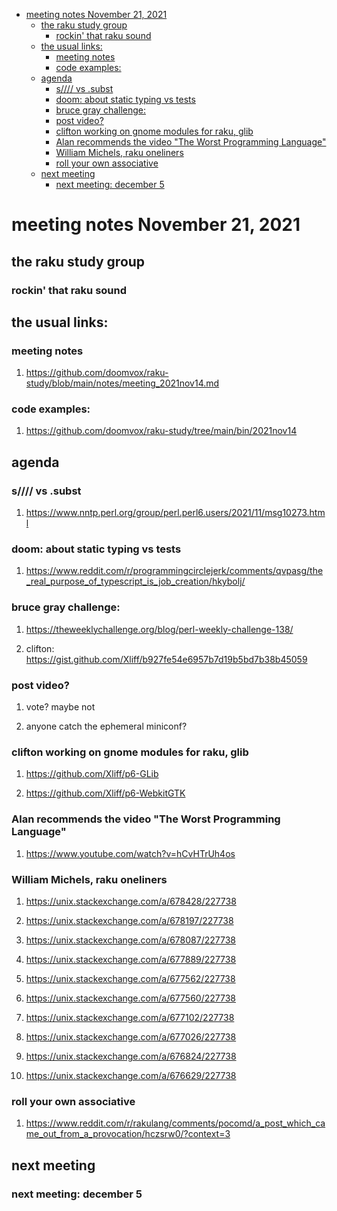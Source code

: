 - [meeting notes November 21, 2021](#org0836357)
  - [the raku study group](#org2c6b4d9)
    - [rockin' that raku sound](#org3704492)
  - [the usual links:](#org979e566)
    - [meeting notes](#org866e800)
    - [code examples:](#orgcd44957)
  - [agenda](#orgfcdf116)
    - [s//// vs .subst](#org6e3205a)
    - [doom: about static typing vs tests](#org1b7ad60)
    - [bruce gray challenge:](#org21cbf36)
    - [post video?](#org2757bb7)
    - [clifton working on gnome modules for raku, glib](#orgd1c9398)
    - [Alan recommends the video "The Worst Programming Language"](#org7b887a7)
    - [William Michels, raku oneliners](#org3e59db6)
    - [roll your own associative](#orgd86cfc0)
  - [next meeting](#org3a6e06e)
    - [next meeting: december 5](#orgfbf9a53)


<a id="org0836357"></a>

# meeting notes November 21, 2021


<a id="org2c6b4d9"></a>

## the raku study group


<a id="org3704492"></a>

### rockin' that raku sound


<a id="org979e566"></a>

## the usual links:


<a id="org866e800"></a>

### meeting notes

1.  <https://github.com/doomvox/raku-study/blob/main/notes/meeting_2021nov14.md>


<a id="orgcd44957"></a>

### code examples:

1.  <https://github.com/doomvox/raku-study/tree/main/bin/2021nov14>


<a id="orgfcdf116"></a>

## agenda


<a id="org6e3205a"></a>

### s//// vs .subst

1.  <https://www.nntp.perl.org/group/perl.perl6.users/2021/11/msg10273.html>


<a id="org1b7ad60"></a>

### doom: about static typing vs tests

1.  <https://www.reddit.com/r/programmingcirclejerk/comments/qvpasg/the_real_purpose_of_typescript_is_job_creation/hkybolj/>


<a id="org21cbf36"></a>

### bruce gray challenge:

1.  <https://theweeklychallenge.org/blog/perl-weekly-challenge-138/>

2.  clifton:  <https://gist.github.com/Xliff/b927fe54e6957b7d19b5bd7b38b45059>


<a id="org2757bb7"></a>

### post video?

1.  vote?  maybe not

2.  anyone catch the ephemeral miniconf?


<a id="orgd1c9398"></a>

### clifton working on gnome modules for raku, glib

1.  <https://github.com/Xliff/p6-GLib>

2.  <https://github.com/Xliff/p6-WebkitGTK>


<a id="org7b887a7"></a>

### Alan recommends the video "The Worst Programming Language"

1.  <https://www.youtube.com/watch?v=hCvHTrUh4os>


<a id="org3e59db6"></a>

### William Michels, raku oneliners

1.  <https://unix.stackexchange.com/a/678428/227738>

2.  <https://unix.stackexchange.com/a/678197/227738>

3.  <https://unix.stackexchange.com/a/678087/227738>

4.  <https://unix.stackexchange.com/a/677889/227738>

5.  <https://unix.stackexchange.com/a/677562/227738>

6.  <https://unix.stackexchange.com/a/677560/227738>

7.  <https://unix.stackexchange.com/a/677102/227738>

8.  <https://unix.stackexchange.com/a/677026/227738>

9.  <https://unix.stackexchange.com/a/676824/227738>

10. <https://unix.stackexchange.com/a/676629/227738>


<a id="orgd86cfc0"></a>

### roll your own associative

1.  <https://www.reddit.com/r/rakulang/comments/pocomd/a_post_which_came_out_from_a_provocation/hczsrw0/?context=3>


<a id="org3a6e06e"></a>

## next meeting


<a id="orgfbf9a53"></a>

### next meeting: december 5
